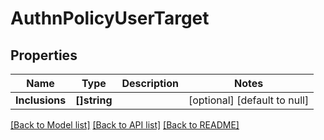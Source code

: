 # AuthnPolicyUserTarget

## Properties
Name | Type | Description | Notes
------------ | ------------- | ------------- | -------------
**Inclusions** | **[]string** |  | [optional] [default to null]

[[Back to Model list]](../README.md#documentation-for-models) [[Back to API list]](../README.md#documentation-for-api-endpoints) [[Back to README]](../README.md)


